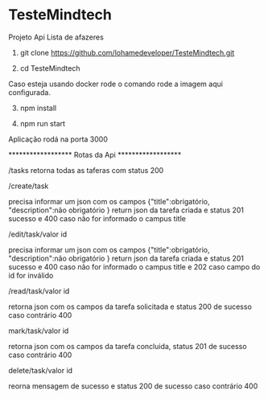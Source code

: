 # TesteMindtech
Projeto Api Lista de afazeres

1. git clone https://github.com/lohamedeveloper/TesteMindtech.git

2. cd TesteMindtech

Caso esteja usando docker rode o comando rode a imagem aqui configurada.

3. npm install

4. npm run start

Aplicação rodá na porta 3000

****************** Rotas da Api ******************

/tasks   retorna todas as taferas com status 200


/create/task  

precisa informar um json com os campos {"title":obrigatório, "description":não obrigatório } return json da tarefa criada e status 201 sucesso e 400 caso não for informado o campus title


/edit/task/valor id 

precisa informar um json com os campos {"title":obrigatório, "description":não obrigatório } return json da tarefa criada e status 201 sucesso e 400 caso não for informado o campus title e 202 caso campo do id for inválido


/read/task/valor id

retorna json com os campos da tarefa solicitada e status 200 de sucesso caso contrário 400

mark/task/valor id

retorna json com os campos da tarefa concluida, status 201 de sucesso caso contrário 400


delete/task/valor id

reorna mensagem de sucesso e status 200 de sucesso caso contrário 400








